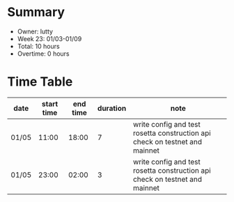 # Summary

* Owner: lutty
* Week 23: 01/03-01/09
* Total: 10 hours
* Overtime: 0 hours

# Time Table

| date  | start time | end time | duration | note                                                                        |
|-------|------------|----------|----------|-----------------------------------------------------------------------------|
| 01/05 | 11:00      | 18:00    | 7        | write config and test rosetta construction api check on testnet and mainnet |
| 01/05 | 23:00      | 02:00    | 3        | write config and test rosetta construction api check on testnet and mainnet |
